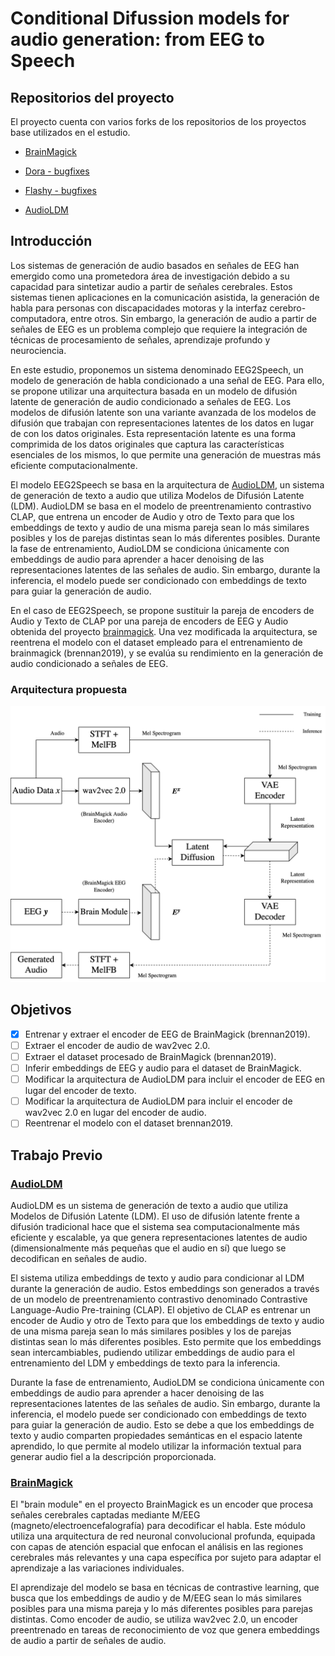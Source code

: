 # Conditional Difussion models for audio generation: from EEG to Speech

## Repositorios del proyecto

El proyecto cuenta con varios forks de los repositorios de los proyectos base utilizados en el estudio.

- [BrainMagick](https://github.com/inogii/brainmagick)
- [Dora - bugfixes](https://github.com/inogii/dora)
- [Flashy - bugfixes](https://github.com/inogii/flashy)

- [AudioLDM](https://github.com/inogii/AudioLDM-training-finetuning)

## Introducción

Los sistemas de generación de audio basados en señales de EEG han emergido como una prometedora área de investigación debido a su capacidad para sintetizar audio a partir de señales cerebrales. Estos sistemas tienen aplicaciones en la comunicación asistida, la generación de habla para personas con discapacidades motoras y la interfaz cerebro-computadora, entre otros. Sin embargo, la generación de audio a partir de señales de EEG es un problema complejo que requiere la integración de técnicas de procesamiento de señales, aprendizaje profundo y neurociencia.

En este estudio, proponemos un sistema denominado EEG2Speech, un modelo de generación de habla condicionado a una señal de EEG. Para ello, se propone utilizar una arquitectura basada en un modelo de difusión latente de generación de audio condicionado a señales de EEG. Los modelos de difusión latente son una variante avanzada de los modelos de difusión que trabajan con representaciones latentes de los datos en lugar de con los datos originales. Esta representación latente es una forma comprimida de los datos originales que captura las características esenciales de los mismos, lo que permite una generación de muestras más eficiente computacionalmente.

El modelo EEG2Speech se basa en la arquitectura de [AudioLDM](https://audioldm.github.io/), un sistema de generación de texto a audio que utiliza Modelos de Difusión Latente (LDM). AudioLDM se basa en el modelo de preentrenamiento contrastivo CLAP, que entrena un encoder de Audio y otro de Texto para que los embeddings de texto y audio de una misma pareja sean lo más similares posibles y los de parejas distintas sean lo más diferentes posibles. Durante la fase de entrenamiento, AudioLDM se condiciona únicamente con embeddings de audio para aprender a hacer denoising de las representaciones latentes de las señales de audio. Sin embargo, durante la inferencia, el modelo puede ser condicionado con embeddings de texto para guiar la generación de audio.

En el caso de EEG2Speech, se propone sustituir la pareja de encoders de Audio y Texto de CLAP por una pareja de encoders de EEG y Audio obtenida del proyecto [brainmagick](https://github.com/facebookresearch/brainmagick). Una vez modificada la arquitectura, se reentrena el modelo con el dataset empleado para el entrenamiento de brainmagick (brennan2019), y se evalúa su rendimiento en la generación de audio condicionado a señales de EEG.

### Arquitectura propuesta

<p align="center">
<img src="./architecture.png"
     alt="Arquitectura propuesta para EEG2Speech."
     width="700px"></p>

## Objetivos

- [x] Entrenar y extraer el encoder de EEG de BrainMagick (brennan2019).
- [ ] Extraer el encoder de audio de wav2vec 2.0.
- [ ] Extraer el dataset procesado de BrainMagick (brennan2019).
- [ ] Inferir embeddings de EEG y audio para el dataset de BrainMagick. 
- [ ] Modificar la arquitectura de AudioLDM para incluir el encoder de EEG en lugar del encoder de texto.
- [ ] Modificar la arquitectura de AudioLDM para incluir el encoder de wav2vec 2.0 en lugar del encoder de audio.
- [ ] Reentrenar el modelo con el dataset brennan2019.

## Trabajo Previo

### [AudioLDM](https://audioldm.github.io/)

AudioLDM es un sistema de generación de texto a audio que utiliza Modelos de Difusión Latente (LDM). El uso de difusión latente frente a difusión tradicional hace que el sistema sea computacionalmente más eficiente y escalable, ya que genera representaciones latentes de audio (dimensionalmente más pequeñas que el audio en sí) que luego se decodifican en señales de audio. 

El sistema utiliza embeddings de texto y audio para condicionar al LDM durante la generación de audio. Estos embeddings son generados a través de un modelo de preentrenamiento contrastivo denominado Contrastive Language-Audio Pre-training (CLAP). El objetivo de CLAP es entrenar un encoder de Audio y otro de Texto para que los embeddings de texto y audio de una misma pareja sean lo más similares posibles y los de parejas distintas sean lo más diferentes posibles. Esto permite que los embeddings sean intercambiables, pudiendo utilizar embeddings de audio para el entrenamiento del LDM y embeddings de texto para la inferencia.

Durante la fase de entrenamiento, AudioLDM se condiciona únicamente con embeddings de audio para aprender a hacer denoising de las representaciones latentes de las señales de audio. Sin embargo, durante la inferencia, el modelo puede ser condicionado con embeddings de texto para guiar la generación de audio. Esto se debe a que los embeddings de texto y audio comparten propiedades semánticas en el espacio latente aprendido, lo que permite al modelo utilizar la información textual para generar audio fiel a la descripción proporcionada. 

### [BrainMagick](https://github.com/facebookresearch/brainmagick)

El "brain module" en el proyecto BrainMagick es un encoder que procesa señales cerebrales captadas mediante M/EEG (magneto/electroencefalografía) para decodificar el habla. Este módulo utiliza una arquitectura de red neuronal convolucional profunda, equipada con capas de atención espacial que enfocan el análisis en las regiones cerebrales más relevantes y una capa específica por sujeto para adaptar el aprendizaje a las variaciones individuales.

El aprendizaje del modelo se basa en técnicas de contrastive learning, que busca que los embeddings de audio y de M/EEG sean lo más similares posibles para una misma pareja y lo más diferentes posibles para parejas distintas. Como encoder de audio, se utiliza wav2vec 2.0, un encoder preentrenado en tareas de reconocimiento de voz que genera embeddings de audio a partir de señales de audio.
